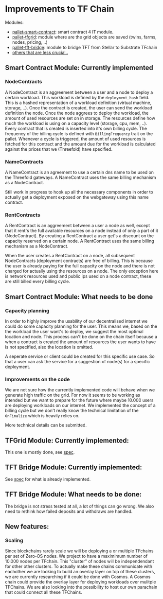 # Improvements to TF Chain

Modules:

- [pallet-smart-contract](https://github.com/threefoldtech/tfchain/tree/development/pallets/pallet-smart-contract): smart contract 4 IT module.
- [pallet-tfgrid](https://github.com/threefoldtech/tfchain/tree/development/pallets/pallet-tfgrid): module where are the grid objects are saved (twins, farms, nodes, pricing, ..)
- [pallet-tft-bridge](https://github.com/threefoldtech/tfchain_tft_bridge/tree/main/pallet-tft-bridge): module to bridge TFT from Stellar to Substrate TFchain
- [others that are less crucial..](https://github.com/threefoldtech/tfchain/tree/development/pallets)

## Smart Contract Module: Currently implemented

### NodeContracts

A NodeContract is an aggreement between a user and a node to deploy a certain workload. This workload is defined by the `deployment_hash` field. This is a hashed representation of a workload definition (virtual machine, storage, ..). Once the contract is created, the user can send the workload definition the node. Once the node aggrees to deploy the workload, the amount of used resources are set on in storage. The resources define how much the workload is using on a capacity level (storage, cpu, mem, ..). Every contract that is created is inserted into it's own billing cycle. The frequency of the billing cycle is defined with `BillingFrequency` trait on the pallet. Whenever a cycle is triggered, the amount of used resources is fetched for this contract and the amount due for the workload is calculated against the prices that we (Threefold) have specified. 

### NameContracts

A NameContract is an agreement to use a certain dns name to be used on the Threefold gateways. A NameContract uses the same billing mechanism as a NodeContract. 

Still work in progress to hook up all the necessary components in order to actually get a deployment exposed on the webgateway using this name contract.

### RentContracts

A RentContract is an aggreement between a user a node as well, except that it rent's the full available resources on a node instead of only a part of it (NodeContract). By creating a RentContract a user get's a discount on the capacity reserved on a certain node. A RentContract uses the same billing mechanism as a NodeContract. 

When the user creates a RentContract on a node, all subsequent NodeContracts (deployment contracts) are free of billing. This is because the user is already paying for the full capacity on the node and there is not charged for actually using the resources on a node. The only exception here is network resources used and public ips used on a node contract, these are still billed every billing cycle.

## Smart Contract Module: What needs to be done

### Capacity planning
 
In order to highly improve the usability of our decentralised internet we could do some capacity planning for the user. This means we, based on the the workload the user want's to deploy, we suggest the most optimal location and node. This process can't be done on the chain itself because a when a contract is created the amount of resources the user wants to have is not specified, also the location is omitted. 

A seperate service or client could be created for this specific use case. So that a user can ask the service for a suggestion of node(s) for a specific deployment. 

### Improvements on the code

We are not sure how the currently implemented code will behave when we generate high traffic on the grid. For now it seems to be working as intended but we want to prepare for the future where maybe 10.000 users are deploying workloads on our internet. We implemented the concept of a billing cycle but we don't really know the technical limitation of the `OnFinalize` which is heavily relies on. 

More technical details can be submitted.

## TFGrid Module: Currently implemented:

This one is mostly done, see [spec](https://github.com/threefoldtech/tfchain/blob/development/pallets/pallet-tfgrid/spec.md).

## TFT Bridge Module: Currently implemented:

See [spec](https://github.com/threefoldtech/tfchain_tft_bridge/blob/main/specs/bridge.md) for what is already implemented.

## TFT Bridge Module: What needs to be done:

The bridge is not stress tested at all, a lot of things can go wrong. We also need to rethink how failed deposits and withdraws are handled. 

## New features:

### Scaling

Since blockchains rarely scale we will be deploying a or multiple TFchains per set of Zero-OS nodes. We project to have a maximimum number of 10.000 nodes per TFchain. This "cluster" of nodes will be independendant for other other clusters. To actually make these chains communicate with eachother we are looking to build an overlay layer on top of these clusters, we are currently researching if it could be done with Cosmos. A Cosmos chain could provide the overlay layer for deploying workloads over mulitple TFChains. We are also looking into the possibility to host our own parachain that could connect all these TFChains. 

